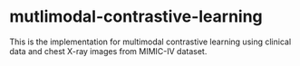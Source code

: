 # mutlimodal-contrastive-learning

This is the implementation for multimodal contrastive learning using clinical data and chest X-ray images from MIMIC-IV dataset.
